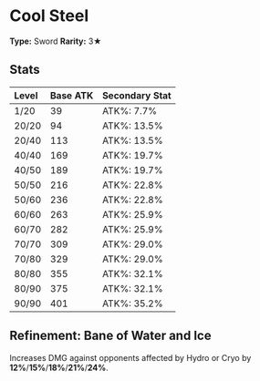 # Cool Steel

**Type:** Sword
**Rarity:** 3★

## Stats

| Level | Base ATK | Secondary Stat |
| :--- | :--- | :--- |
| 1/20 | 39 | ATK%: 7.7% |
| 20/20 | 94 | ATK%: 13.5% |
| 20/40 | 113 | ATK%: 13.5% |
| 40/40 | 169 | ATK%: 19.7% |
| 40/50 | 189 | ATK%: 19.7% |
| 50/50 | 216 | ATK%: 22.8% |
| 50/60 | 236 | ATK%: 22.8% |
| 60/60 | 263 | ATK%: 25.9% |
| 60/70 | 282 | ATK%: 25.9% |
| 70/70 | 309 | ATK%: 29.0% |
| 70/80 | 329 | ATK%: 29.0% |
| 80/80 | 355 | ATK%: 32.1% |
| 80/90 | 375 | ATK%: 32.1% |
| 90/90 | 401 | ATK%: 35.2% |

## Refinement: Bane of Water and Ice

Increases DMG against opponents affected by Hydro or Cryo by **12%**/**15%**/**18%**/**21%**/**24%**.

